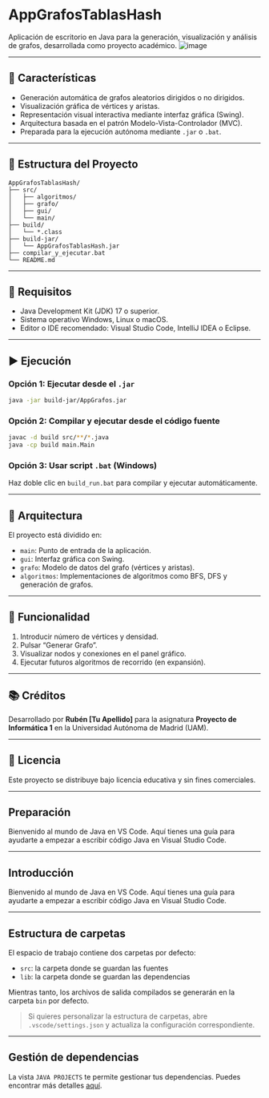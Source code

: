 # AppGrafosTablasHash

Aplicación de escritorio en Java para la generación, visualización y análisis de grafos, desarrollada como proyecto académico.
![image](https://github.com/user-attachments/assets/d72dc30e-18b5-4d16-b288-a31e4822e2fe)

---

## 📌 Características

- Generación automática de grafos aleatorios dirigidos o no dirigidos.
- Visualización gráfica de vértices y aristas.
- Representación visual interactiva mediante interfaz gráfica (Swing).
- Arquitectura basada en el patrón Modelo-Vista-Controlador (MVC).
- Preparada para la ejecución autónoma mediante `.jar` o `.bat`.

---

## 📁 Estructura del Proyecto

```
AppGrafosTablasHash/
├── src/
│   ├── algoritmos/
│   ├── grafo/
│   ├── gui/
│   └── main/
├── build/
│   └── *.class
├── build-jar/
│   └── AppGrafosTablasHash.jar
├── compilar_y_ejecutar.bat
└── README.md
```

---

## 🧱 Requisitos

- Java Development Kit (JDK) 17 o superior.
- Sistema operativo Windows, Linux o macOS.
- Editor o IDE recomendado: Visual Studio Code, IntelliJ IDEA o Eclipse.

---

## ▶️ Ejecución

### Opción 1: Ejecutar desde el `.jar`

```bash
java -jar build-jar/AppGrafos.jar
```

### Opción 2: Compilar y ejecutar desde el código fuente

```bash
javac -d build src/**/*.java
java -cp build main.Main
```

### Opción 3: Usar script `.bat` (Windows)

Haz doble clic en `build_run.bat` para compilar y ejecutar automáticamente.

---

## 🧠 Arquitectura

El proyecto está dividido en:

- `main`: Punto de entrada de la aplicación.
- `gui`: Interfaz gráfica con Swing.
- `grafo`: Modelo de datos del grafo (vértices y aristas).
- `algoritmos`: Implementaciones de algoritmos como BFS, DFS y generación de grafos.

---

## 🧪 Funcionalidad

1. Introducir número de vértices y densidad.
2. Pulsar “Generar Grafo”.
3. Visualizar nodos y conexiones en el panel gráfico.
4. Ejecutar futuros algoritmos de recorrido (en expansión).

---

## 📚 Créditos

Desarrollado por **Rubén [Tu Apellido]** para la asignatura **Proyecto de Informática 1** en la Universidad Autónoma de Madrid (UAM).

---

## 📄 Licencia

Este proyecto se distribuye bajo licencia educativa y sin fines comerciales.

---

## Preparación

Bienvenido al mundo de Java en VS Code. Aquí tienes una guía para ayudarte a empezar a escribir código Java en Visual Studio Code.

---

## Introducción

Bienvenido al mundo de Java en VS Code. Aquí tienes una guía para ayudarte a empezar a escribir código Java en Visual Studio Code.

---

## Estructura de carpetas

El espacio de trabajo contiene dos carpetas por defecto:

- `src`: la carpeta donde se guardan las fuentes
- `lib`: la carpeta donde se guardan las dependencias

Mientras tanto, los archivos de salida compilados se generarán en la carpeta `bin` por defecto.

> Si quieres personalizar la estructura de carpetas, abre `.vscode/settings.json` y actualiza la configuración correspondiente.

---

## Gestión de dependencias

La vista `JAVA PROJECTS` te permite gestionar tus dependencias. Puedes encontrar más detalles [aquí](https://github.com/microsoft/vscode-java-dependency#manage-dependencies).
